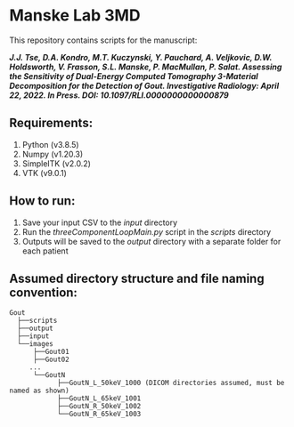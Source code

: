 # Manske Lab 3MD

This repository contains scripts for the manuscript:

***J.J. Tse, D.A. Kondro, M.T. Kuczynski, Y. Pauchard, A. Veljkovic, D.W. Holdsworth, V. Frasson, S.L. Manske, P. MacMullan, P. Salat. Assessing the Sensitivity of Dual-Energy Computed Tomography 3-Material Decomposition for the Detection of Gout. Investigative Radiology: April 22, 2022. In Press. DOI: 10.1097/RLI.0000000000000879***

## Requirements:
1. Python (v3.8.5)
2. Numpy (v1.20.3)
3. SimpleITK (v2.0.2)
4. VTK (v9.0.1)

## How to run:
1. Save your input CSV to the *input* directory
2. Run the *threeComponentLoopMain.py* script in the *scripts* directory
3. Outputs will be saved to the *output* directory with a separate folder for each patient

## Assumed directory structure and file naming convention:
```
Gout
  ├──scripts
  ├──output
  ├──input
  └──images
      ├──Gout01
      ├──Gout02
     ...
      └──GoutN
            ├──GoutN_L_50keV_1000 (DICOM directories assumed, must be named as shown)
            ├──GoutN_L_65keV_1001
            ├──GoutN_R_50keV_1002
            └──GoutN_R_65keV_1003
```
